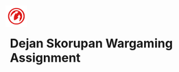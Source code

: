 <img src="./src/assets/emblem.png" alt="Wargaming Logo" width="50" height="50" style="margin-left: -10px; margin-bottom: -20px;" />

# Dejan Skorupan Wargaming Assignment
